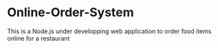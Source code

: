 # Online-Order-System
This is a Node.js under developping web application to order food items online for a restaurant 

